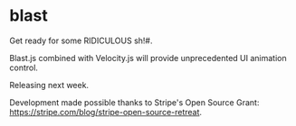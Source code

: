 blast
=====

Get ready for some RIDICULOUS sh!#.

Blast.js combined with Velocity.js will provide unprecedented UI animation control.

Releasing next week.

Development made possible thanks to Stripe's Open Source Grant: https://stripe.com/blog/stripe-open-source-retreat.
